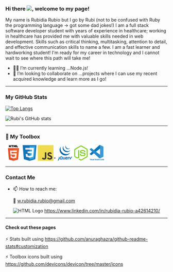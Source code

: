 ### Hi there <img src="https://media.tenor.com/images/3b388fe03da271d2674faf85eb7c3fcd/tenor.gif" width="50px">, welcome to my page!

My name is Rubidia Rubio but I go by Rubi (not to be confused with Ruby the programming language -> got some dad jokes!) I am a full stack software developer student with years of experience in healthcare; working in healthcare has provided me with valuable skills needed in web development. Skills such as critical thinking, multitasking, attention to detail, and effective communication skills to name a few. I am a fast learner and hardworking student! I'm ready for my career in technology and I cannot wait to see where this path will take me!

- 👩‍💻 I’m currently learning ...Node.js!
- 💞️ I’m looking to collaborate on ...projects where I can use my recent acquired knowledge and learn more as I go! 

---
### My GitHub Stats

[![Top Langs](https://github-readme-stats.vercel.app/api/top-langs/?username=rubiocode)](https://github.com/rubiocode/github-readme-stats)



![Rubi's GitHub stats](https://github-readme-stats.vercel.app/api?username=rubiocode&show_icons=true&theme=synthwave)

---

### 🧰 My Toolbox
<img src="https://github.com/devicons/devicon/blob/master/icons/html5/html5-original-wordmark.svg" alt="HTML Logo" width="50" height="50"><img src="https://github.com/devicons/devicon/blob/master/icons/css3/css3-original.svg" alt="CSS Logo" width="50" height="50"><img src="https://github.com/devicons/devicon/blob/master/icons/javascript/javascript-original.svg" alt="JavaScript Logo" width="50" height="50">" <img src="https://github.com/devicons/devicon/blob/master/icons/jquery/jquery-plain-wordmark.svg" alt="JQuery Logo" width="50" height="50"><img src="https://github.com/devicons/devicon/blob/master/icons/nodejs/nodejs-original.svg" alt="Node.js Logo" width="50" height="50"><img src="https://github.com/devicons/devicon/blob/master/icons/vscode/vscode-original-wordmark.svg" alt="VSCode logo" width="50" height="50">

---

### Contact Me

- 📫 How to reach me:  
        
    📧 w.rubidia.rubio@gmail.com 
            
     <img src="https://icons-for-free.com/iconfiles/png/512/linked+linkedin+logo+social+icon-1320191784782940875.png" alt="HTML Logo" width="25"> https://www.linkedin.com/in/rubidia-rubio-a42614210/
 
---
#### Check out these pages 

⚡ Stats built using https://github.com/anuraghazra/github-readme-stats#customization

⚡ Toolbox icons built using https://github.com/devicons/devicon/tree/master/icons
<!---
rubiocode/rubiocode is a ✨ special ✨ repository because its `README.md` (this file) appears on your GitHub profile.
You can click the Preview link to take a look at your changes.
--->
